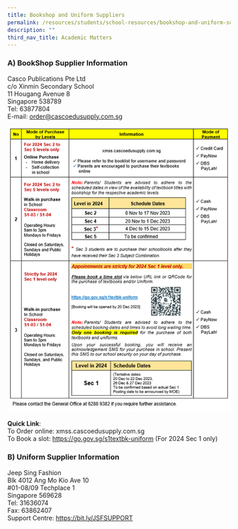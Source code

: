 ```yaml
---
title: Bookshop and Uniform Suppliers
permalink: /resources/students/school-resources/bookshop-and-uniform-suppliers/
description: ""
third_nav_title: Academic Matters
---
```

### A) BookShop Supplier Information  

Casco Publications Pte Ltd<br>
c/o Xinmin Secondary School<br>
11 Hougang Avenue 8<br>
Singapore 538789<br>
Tel: 63877804<br>
E-mail: order@cascoedusupply.com.sg<br>

![](/images/Bookshop%20and%20Uniform%20Suppliers/books1.png)

**Quick Link**:<br>
To Order online:	xmss.cascoedusupply.com.sg<br>
To Book a slot:		https://go.gov.sg/s1textbk-uniform 	(For 2024 Sec 1 only)

### B)  Uniform Supplier Information

Jeep Sing Fashion<br>
Blk 4012 Ang Mo Kio Ave 10<br>
#01-08/09 Techplace 1<br>
Singapore 569628<br>
Tel: 31636074<br>
Fax: 63862407<br>
Support Centre:  https://bit.ly/JSFSUPPORT  <br>


